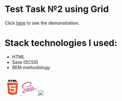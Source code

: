 # Test Task №2 using Grid

Click [here](https://alyonkaradchuk.github.io/test-task-ligamedia-grid/) to see the demonstration.

# Stack technologies I used:
- HTML
- Sass (SCSS)
- BEM methodology

<br>
<a href="https://developer.mozilla.org/ru/docs/Web/HTML">
  <img src="https://raw.githubusercontent.com/devicons/devicon/master/icons/html5/html5-original-wordmark.svg" height="50"/>
</a> <a href="https://sass-lang.com/">
  <img src="https://raw.githubusercontent.com/devicons/devicon/master/icons/sass/sass-original.svg" height="50"/>
</a> <a href="https://avivi.pro/ua/blog/metodologiya-bem-v-deystvii/">
  <img src="https://iconape.com/wp-content/files/gl/43407/svg/bem.svg" height="50"/>
</a>
<br>
